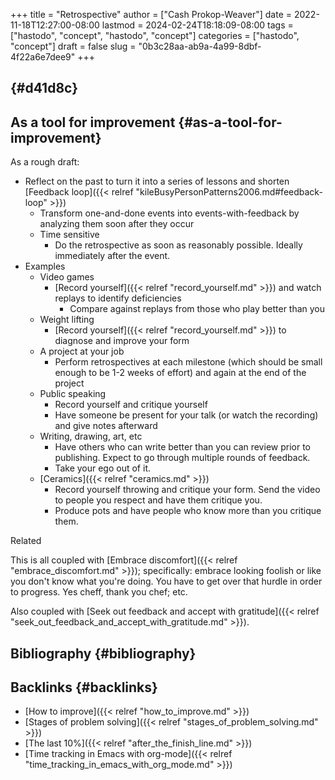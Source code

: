 +++
title = "Retrospective"
author = ["Cash Prokop-Weaver"]
date = 2022-11-18T12:27:00-08:00
lastmod = 2024-02-24T18:18:09-08:00
tags = ["hastodo", "concept", "hastodo", "concept"]
categories = ["hastodo", "concept"]
draft = false
slug = "0b3c28aa-ab9a-4a99-8dbf-4f22a6e7dee9"
+++

##  {#d41d8c}


## As a tool for improvement {#as-a-tool-for-improvement}

As a rough draft:

-   Reflect on the past to turn it into a series of lessons and shorten [Feedback loop]({{< relref "kileBusyPersonPatterns2006.md#feedback-loop" >}})
    -   Transform one-and-done events into events-with-feedback by analyzing them soon after they occur
    -   Time sensitive
        -   Do the retrospective as soon as reasonably possible. Ideally immediately after the event.
-   Examples
    -   Video games
        -   [Record yourself]({{< relref "record_yourself.md" >}}) and watch replays to identify deficiencies
            -   Compare against replays from those who play better than you
    -   Weight lifting
        -   [Record yourself]({{< relref "record_yourself.md" >}}) to diagnose and improve your form
    -   A project at your job
        -   Perform retrospectives at each milestone (which should be small enough to be 1-2 weeks of effort) and again at the end of the project
    -   Public speaking
        -   Record yourself and critique yourself
        -   Have someone be present for your talk (or watch the recording) and give notes afterward
    -   Writing, drawing, art, etc
        -   Have others who can write better than you can review prior to publishing. Expect to go through multiple rounds of feedback.
        -   Take your ego out of it.
    -   [Ceramics]({{< relref "ceramics.md" >}})
        -   Record yourself throwing and critique your form. Send the video to people you respect and have them critique you.
        -   Produce pots and have people who know more than you critique them.

Related

This is all coupled with [Embrace discomfort]({{< relref "embrace_discomfort.md" >}}); specifically: embrace looking foolish or like you don't know what you're doing. You have to get over that hurdle in order to progress. Yes cheff, thank you chef; etc.

Also coupled with [Seek out feedback and accept with gratitude]({{< relref "seek_out_feedback_and_accept_with_gratitude.md" >}}).


## Bibliography {#bibliography}

<style>.csl-entry{text-indent: -1.5em; margin-left: 1.5em;}</style><div class="csl-bib-body">
</div>


## Backlinks {#backlinks}

-   [How to improve]({{< relref "how_to_improve.md" >}})
-   [Stages of problem solving]({{< relref "stages_of_problem_solving.md" >}})
-   [The last 10%]({{< relref "after_the_finish_line.md" >}})
-   [Time tracking in Emacs with org-mode]({{< relref "time_tracking_in_emacs_with_org_mode.md" >}})
